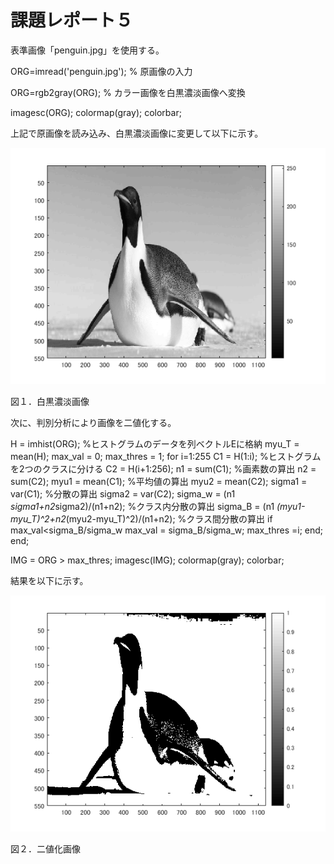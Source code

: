 # 課題レポート５

表準画像「penguin.jpg」を使用する。

ORG=imread('penguin.jpg'); % 原画像の入力

ORG=rgb2gray(ORG); % カラー画像を白黒濃淡画像へ変換

imagesc(ORG); colormap(gray); colorbar;

上記で原画像を読み込み、白黒濃淡画像に変更して以下に示す。

![原画像](https://github.com/broccoly009/kadai/blob/master/image/kadai5-1.png)

図１．白黒濃淡画像


次に、判別分析により画像を二値化する。

H = imhist(ORG); %ヒストグラムのデータを列ベクトルEに格納
myu_T = mean(H);
max_val = 0;
max_thres = 1;
for i=1:255
C1 = H(1:i); %ヒストグラムを2つのクラスに分ける
C2 = H(i+1:256);
n1 = sum(C1); %画素数の算出
n2 = sum(C2);
myu1 = mean(C1); %平均値の算出
myu2 = mean(C2);
sigma1 = var(C1); %分散の算出
sigma2 = var(C2);
sigma_w = (n1 *sigma1+n2*sigma2)/(n1+n2); %クラス内分散の算出
sigma_B = (n1 *(myu1-myu_T)^2+n2*(myu2-myu_T)^2)/(n1+n2); %クラス間分散の算出
if max_val<sigma_B/sigma_w
max_val = sigma_B/sigma_w;
max_thres =i;
end;
end;

IMG = ORG > max_thres;
imagesc(IMG); colormap(gray); colorbar;

結果を以下に示す。

![原画像](https://github.com/broccoly009/kadai/blob/master/image/kadai5-2.png)

図２．二値化画像

